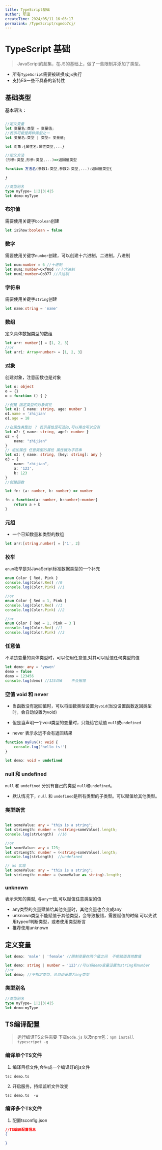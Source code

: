 ```yaml
---
title: TypeScript基础
author: 耶温
createTime: 2024/05/11 16:03:17
permalink: /TypeScript/xgndo7cj/
---
```


# TypeScript 基础
> JavaScript的超集，在JS的基础上，做了一些限制并添加了类型。
- 所有`TypeScript`需要被转换成`js`执行
- 支持ES一些不具备的新特性

## 基础类型
基本语法：
```ts

//定义变量
let 变量名:类型 = 变量值;
//表示可能是两种类型之一
let 变量名:类型 | 类型= 变量值;

let 对象:{属性名:属性类型,...}

//定义方法
(形参:类型,形参:类型,...)=>返回值类型

function 方法名(参数1:类型,参数2:类型,...):返回值类型{

}

//类型别名
type myType= 1|2|3|4|5
let demo:myType
```


### 布尔值
需要使用关键字`boolean`创建
```ts
let isShow:boolean = false
```
### 数字
需要使用关键字`number`创建，可以创建十六进制，二进制，八进制
```ts
let num:number = 6 //十进制
let num1:number=Oxf00d //十六进制
let num1:number=Oo377 //八进制
```
### 字符串
需要使用关键字`string`创建
```ts
let name:string = 'name' 
```

### 数组
定义具体数据类型的数组
```ts
let arr: number[] = [1, 2, 3]
//or
let arr1: Array<number> = [1, 2, 3]
```
### 对象
创建对象，注意函数也是对象

```ts
let o: object
o = {}
o = function () { }

//创建 固定类型的对象属性 
let o1: { name: string, age: number }
o1.name = 'zhijian'
o1.age = 18

//在属性类型加 ？ 表示属性是可选的,可以用也可以没有
let o2: { name: string, age?: number }
o2 = {
    name: "zhijian"
}
// 追加属性 任意类型的属性 属性键为字符串
let o3: { name: string, [key: string]: any }
o3 = {
    name: "zhijian",
    a: '123',
    b: 123
}
//创建函数

let fn: (a: number, b: number) => number

fn = function(a: number, b:number):number{
    return a + b
}
```
### 元组
-   一个已知数量和类型的数组
```ts
let arr:[string,number] = ['1', 2]
```

### 枚举
`enum`枚举是对JavaScript标准数据类型的一个补充
```ts
enum Color { Red, Pink }
console.log(Color.Red) //0
console.log(Color.Pink) //1

//or
enum Color { Red = 1, Pink }
console.log(Color.Red) //1
console.log(Color.Pink) //2

//or
enum Color { Red = 1, Pink = 3 }
console.log(Color.Red) //1
console.log(Color.Pink) //3
```

### 任意值
不清楚变量的具体类型时，可以使用任意值,对其可以赋值任何类型的值
```ts
let demo: any = 'yewen'
demo = false
demo = 123456
console.log(demo) //123456    不会报错
```

### 空值 void 和 never
- 当函数没有返回值时，可以将函数类型设置为`void`(当没设置函数返回类型时，会自动设置为void)
- 但是当声明一个void类型的变量时，只能给它赋值 `null`或`undefined`

- never 表示永远不会有返回结果
```ts
function myFun(): void {
    console.log('hello ts!')
}

let demo: void = undefined
```
### null 和 undefined
`null` 和 `undefined` 分别有自己的类型 `null`和`undefined`。
-   默认情况下，`null` 和 `undefined`是所有类型的子类型。可以赋值给其他类型。

### 类型断言
```ts
 
let someValue: any = "this is a string";
let strLength: number = (<string>someValue).length;
console.log(strLength)  //16

//or  
let someValue: any = 123;
let strLength: number = (<string>someValue).length;
console.log(strLength)  //undefined

// as 实现
let someValue: any = "this is a string";
let strLength: number = (someValue as string).length;
```
### unknown 
表示未知的类型, 与`any`一致,可以赋值任意类型的值
-   any类型的变量赋值给其他变量时，其他变量也会变成any
-   unknown类型不能赋值于其他类型，会导致报错，需要赋值的时候 可以先试用typeof判断类型，或者使用类型断言
-   推荐使用unknown
## 定义变量
```ts
let demo: 'male' | 'female' //限制变量在两个值之间  不能赋值其他数值 

let demo: string | number = '123'//可以将demo变量设置为string和number
//or 
let demo; //不指定类型，会自动设置为any类型
```
###  类型别名
```ts
//类型别名
type myType= 1|2|3|4|5
let demo:myType
```

## TS编译配置
>   运行编译TS文件需要 下载`Node.js` 以及npm包：`npm install typescripot -g`

### 编译单个TS文件
1. 编译目标文件,会生成一个编译好的js文件
```shell
tsc demo.ts  
```
2. 开启服务，持续监听文件改变
```shell
tsc demo.ts  -w
```
### 编译多个TS文件
1. 配置tsconfig.json
```json
//TS编译配置信息
{
    
}
```